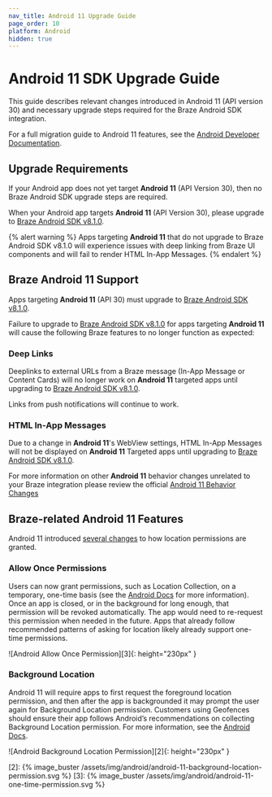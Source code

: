 ```yaml
---
nav_title: Android 11 Upgrade Guide
page_order: 10
platform: Android
hidden: true
---
```


# Android 11 SDK Upgrade Guide

This guide describes relevant changes introduced in Android 11 (API version 30) and necessary upgrade steps required for the Braze Android SDK integration.

For a full migration guide to Android 11 features, see the [Android Developer Documentation](https://developer.android.com/preview/migration).

## Upgrade Requirements

If your Android app does not yet target **Android 11** (API Version 30), then no Braze Android SDK upgrade steps are required.

When your Android app targets **Android 11** (API Version 30), please upgrade to [Braze Android SDK v8.1.0][1].

{% alert warning %}
Apps targeting **Android 11** that do not upgrade to Braze Android SDK v8.1.0 will experience issues with deep linking from Braze UI components and will fail to render HTML In-App Messages.
{% endalert %}

## Braze Android 11 Support

Apps targeting **Android 11** (API 30) must upgrade to [Braze Android SDK v8.1.0][1].

Failure to upgrade to [Braze Android SDK v8.1.0][1] for apps targeting **Android 11** will cause the following Braze features to no longer function as expected:
 
### Deep Links

Deeplinks to external URLs from a Braze message (In-App Message or Content Cards) will no longer work on **Android 11** targeted apps until upgrading to [Braze Android SDK v8.1.0][1]. 

Links from push notifications will continue to work.

### HTML In-App Messages

Due to a change in **Android 11**'s WebView settings, HTML In-App Messages will not be displayed on **Android 11** Targeted apps until upgrading to [Braze Android SDK v8.1.0][1]. 
 
For more information on other **Android 11** behavior changes unrelated to your Braze integration please review the official [Android 11 Behavior Changes](https://developer.android.com/preview/behavior-changes-11)

## Braze-related Android 11 Features

Android 11 introduced [several changes](https://developer.android.com/preview/privacy/location#change-details) to how location permissions are granted.
 
### Allow Once Permissions
Users can now grant permissions, such as Location Collection, on a temporary, one-time basis (see the [Android Docs](https://developer.android.com/preview/privacy/location#one-time-access) for more information). Once an app is closed, or in the background for long enough, that permission will be revoked automatically. The app would need to re-request this permission when needed in the future. Apps that already follow recommended patterns of asking for location likely already support one-time permissions.

![Android Allow Once Permission][3]{: height="230px" }

 
### Background Location 
Android 11 will require apps to first request the foreground location permission, and then after the app is backgrounded it may prompt the user again for Background Location permission. 
Customers using Geofences should ensure their app follows Android’s recommendations on collecting Background Location permission. For more information, see the [Android Docs](https://developer.android.com/preview/privacy/location#background-location).

![Android Background Location Permission][2]{: height="230px" }

[1]: https://github.com/Appboy/appboy-android-sdk/blob/master/CHANGELOG.md#810
[2]: {% image_buster /assets/img/android/android-11-background-location-permission.svg %}
[3]: {% image_buster /assets/img/android/android-11-one-time-permission.svg %}

